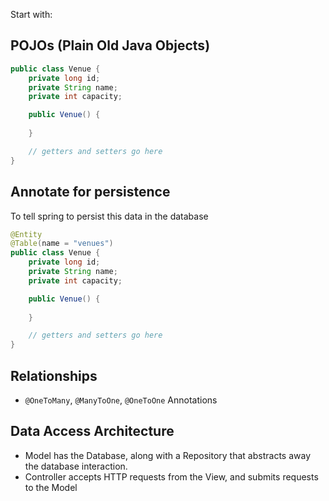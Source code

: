 Start with:
## POJOs (Plain Old Java Objects)
```java
public class Venue {
	private long id;
	private String name;
	private int capacity;

	public Venue() {
	
	}

	// getters and setters go here
}
```

## Annotate for persistence
To tell spring to persist this data in the database
```java
@Entity
@Table(name = "venues")
public class Venue {
	private long id;
	private String name;
	private int capacity;

	public Venue() {
	
	}

	// getters and setters go here
}
```

## Relationships
- `@OneToMany`, `@ManyToOne`, `@OneToOne` Annotations

## Data Access Architecture
- Model has the Database, along with a Repository that abstracts away the database interaction.
- Controller accepts HTTP requests from the View, and submits requests to the Model